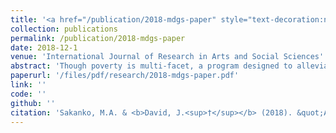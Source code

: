 ```yaml
---
title: '<a href="/publication/2018-mdgs-paper" style="text-decoration:none;">Assessment of the Millennium Development Goals (MDGS) on the eradication of poverty and hunger in Nigeria</a>'
collection: publications
permalink: /publication/2018-mdgs-paper
date: 2018-12-1
venue: 'International Journal of Research in Arts and Social Sciences'
abstract: 'Though poverty is multi-facet, a program designed to alleviate poverty by way of providing food for the citizens to eat, access to education, adequate shelter, health, and protection from violence etc. is obviously an action of change. An example of such program is the MDGs which strive to halve poverty and hunger before the end of 2015. With the startling increase in poverty in Nigeria, even with the locally designed policies and programs to compliment the achievement of the MDGs, a need to assess the influence of the program on poverty eradication is therefore necessary. As such this study utilized the OLS technique to analyze the MDGs indices within 2000 – 2015, and incorporating the ODA received, government expenditure, population with access to clean water, agricultural growth and economic growth. The results therefore demonstrate that ODA, government expenditure, growth of the economy, and access to clean water poses significant negative effect on poverty and hunger in the country. However, adoption of the SDGs, measure to curb funds mismanagement, ODA inflow enhancement and plans that will boost the growth of the economy are recommended.'
paperurl: '/files/pdf/research/2018-mdgs-paper.pdf'
link: ''
code: ''
github: ''
citation: 'Sakanko, M.A. & <b>David, J.<sup>†</sup></b> (2018). &quot;Assessment of the Millennium Development Goals (MDGS) on the eradication of poverty and hunger in Nigeria.&quot; <i>International Journal of Research in Arts and Social Sciences</i>, <i>11</i>(2), 257-268.'
---
```

